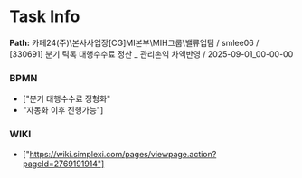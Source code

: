 # Task Info

**Path:** 카페24(주)\본사사업장\[CG]MI본부\MIH그룹\밸류업팀 / smlee06 / [330691] 분기 틱톡 대행수수료 정산 _ 관리손익 차액반영 / 2025-09-01_00-00-00

### BPMN
- ["분기 대행수수료 정형화"
- "자동화 이후 진행가능"]

### WIKI
- ["https://wiki.simplexi.com/pages/viewpage.action?pageId=2769191914"]

